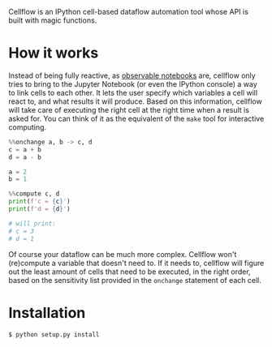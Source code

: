 Cellflow is an IPython cell-based dataflow automation tool whose API is built with magic functions.

How it works
============

Instead of being fully reactive, as [observable notebooks](https://beta.observablehq.com/) are, cellflow only tries to bring to the Jupyter Notebook (or even the IPython console) a way to link cells to each other. It lets the user specify which variables a cell will react to, and what results it will produce. Based on this information, cellflow will take care of executing the right cell at the right time when a result is asked for. You can think of it as the equivalent of the `make` tool for interactive computing.

```python
%%onchange a, b -> c, d
c = a + b
d = a - b

a = 2
b = 1

%%compute c, d
print(f'c = {c}')
print(f'd = {d}')

# will print:
# c = 3
# d = 1
```

Of course your dataflow can be much more complex. Cellflow won't (re)compute a variable that doesn't need to. If it needs to, cellflow will figure out the least amount of cells that need to be executed, in the right order, based on the sensitivity list provided in the `onchange` statement of each cell.

Installation
============

    $ python setup.py install
